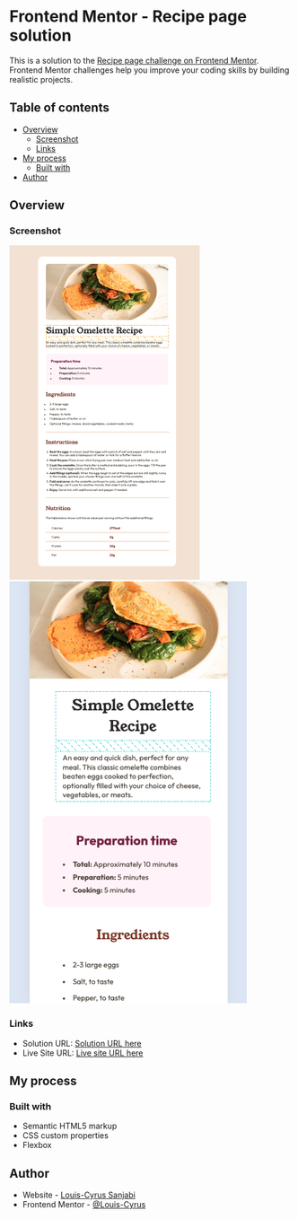 # Frontend Mentor - Recipe page solution

This is a solution to the [Recipe page challenge on Frontend Mentor](https://www.frontendmentor.io/challenges/recipe-page-KiTsR8QQKm). Frontend Mentor challenges help you improve your coding skills by building realistic projects.

## Table of contents

- [Overview](#overview)
  - [Screenshot](#screenshot)
  - [Links](#links)
- [My process](#my-process)
  - [Built with](#built-with)
- [Author](#author)

## Overview

### Screenshot

![Desktop screenshot](./assets/images/Screenshot-desktop.png)
![Mobile screenshot](./assets/images/Screenshot-mobile.png)

### Links

- Solution URL: [Solution URL here](https://github.com/Louis-Cyrus/recipe-page)
- Live Site URL: [Live site URL here](https://louis-cyrus.github.io/recipe-page/)

## My process

### Built with

- Semantic HTML5 markup
- CSS custom properties
- Flexbox

## Author

- Website - [Louis-Cyrus Sanjabi](https://portfolio-louiscyrus.vercel.app/)
- Frontend Mentor - [@Louis-Cyrus](https://www.frontendmentor.io/profile/Louis-Cyrus)
